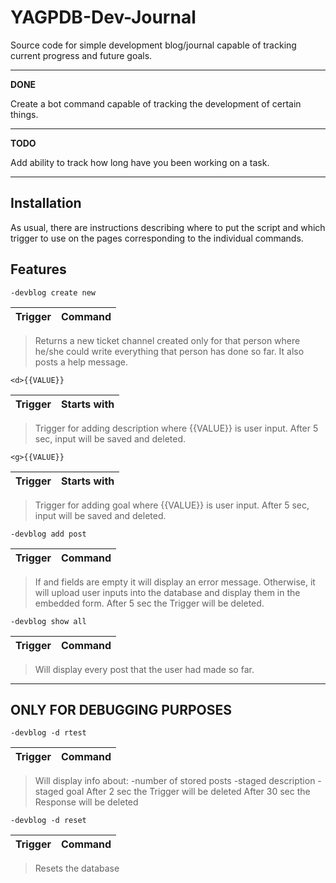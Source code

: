 # YAGPDB-Dev-Journal

Source code for simple development blog/journal capable of tracking current progress and future goals. 

---

**DONE**

Create a bot command capable of tracking the development of certain things.

---

**TODO**

Add ability to track how long have you been working on a task.

---

## Installation

As usual, there are instructions describing where to put the script and which trigger to use on the pages corresponding to the individual commands. 

## Features

`-devblog create new`

| Trigger | Command |
| ------- | ------- |

> Returns a new ticket channel created only for that person where he/she could write everything that person has done so far. It also posts a help message.



`<d>{{VALUE}}`

| Trigger | Starts with |
| ------- | ----------- |

> Trigger for adding description where {{VALUE}} is user input.
> After 5 sec, input will be saved and deleted.



`<g>{{VALUE}}`

| Trigger | Starts with |
| ------- | ----------- |

> Trigger for adding goal where {{VALUE}} is user input.
> After 5 sec, input will be saved and deleted.



`-devblog add post`

| Trigger | Command |
| ------- | ------- |

> If <d> and <g> fields are empty it will display an error message.
> Otherwise, it will upload user inputs into the database and display them in the embedded form.
> After 5 sec the Trigger will be deleted.



`-devblog show all`

| Trigger | Command |
| ------- | ------- |




> Will display every post that the user had made so far.

---

## ONLY FOR DEBUGGING PURPOSES

`-devblog -d rtest`

| Trigger | Command |
| ------- | ------- |

> Will display info about:
>   -number of stored posts
>   -staged description
>   -staged goal
> After 2 sec the Trigger will be deleted 
> After 30 sec the Response will be deleted 



`-devblog -d reset`

| Trigger | Command |
| ------- | ------- |

> Resets the database


